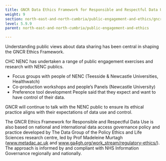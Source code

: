 ```yaml
---
title: GNCR Data Ethics Framework for Responsible and Respectful Data Use for Research
weight: 9
section: north-east-and-north-cumbria/public-engagement-and-ethics/gncr-data-ethics-framework-for-responsible-and-respectful-data-use-for-research
level: 5.9.9
parent: north-east-and-north-cumbria/public-engagement-and-ethics

---
```


Understanding public views about data sharing has been central in shaping the GNCR Ethics Framework. 

CHC NENC has undertaken a range of public engagement exercises and research with NENC publics.  
- Focus groups with people of NENC (Teesside & Newcastle Universities, Healthwatch) 
- Co-production workshops and people’s Panels (Newcastle University) 
- Preference tool development People said that they expect and want to have control of their data.  

GNCR will continue to talk with the NENC public to ensure its ethical practice aligns with their expectations of data use and control. 

The GNCR Ethics Framework for Responsible and Respectful Data Use is also based on national and international data access governance policy and practice developed by The Data Group of the Policy Ethics and Life Sciences research centre, led by Prof Madeleine Murtagh (www.metadac.ac.uk and www.ga4gh.org/work_stream/regulatory-ethics/). The approach is informed by and compliant with NHS Information Governance regionally and nationally.
        
